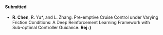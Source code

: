 #### Submitted

- <strong>R. Chen</strong>, R. Yu*, and L. Zhang. Pre-emptive Cruise Control under Varying Friction Conditions: A Deep Reinforcement Learning Framework with Sub-optimal Controller Guidance. <strong>Rej :)</strong> 

